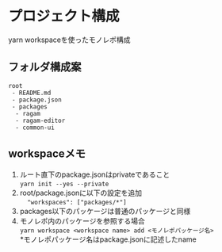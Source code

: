 # プロジェクト構成

yarn workspaceを使ったモノレポ構成

## フォルダ構成案
```
root
 - README.md
 - package.json
 - packages
  - ragam
  - ragam-editor
  - common-ui
```

## workspaceメモ

1. ルート直下のpackage.jsonはprivateであること  
  `yarn init --yes --private`
2. root/package.jsonに以下の設定を追加  
  `  "workspaces": ["packages/*"]`
3. packages以下のパッケージは普通のパッケージと同様
4. モノレポ内のパッケージを参照する場合  
  `yarn workspace <workspace name> add <モノレポパッケージ名>`  
  *モノレポパッケージ名はpackage.jsonに記述したname
